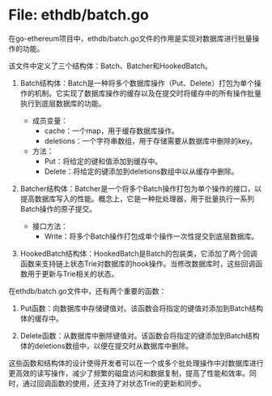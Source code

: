 # File: ethdb/batch.go

在go-ethereum项目中，ethdb/batch.go文件的作用是实现对数据库进行批量操作的功能。

该文件中定义了三个结构体：Batch、Batcher和HookedBatch。

1. Batch结构体：Batch是一种将多个数据库操作（Put、Delete）打包为单个操作的机制。它实现了数据库操作的缓存以及在提交时将缓存中的所有操作批量执行到底层数据库的功能。

    - 成员变量：
        - cache：一个map，用于缓存数据库操作。
        - deletions：一个字符串数组，用于存储需要从数据库中删除的key。
    - 方法：
        - Put：将给定的键和值添加到缓存中。
        - Delete：将给定的键添加到deletions数组中以从缓存中删除。

2. Batcher结构体：Batcher是一个将多个Batch操作打包为单个操作的接口，以提高数据库写入的性能。概念上，它是一种批处理器，用于批量执行一系列Batch操作的原子提交。

    - 接口方法：
        - Write：将多个Batch操作打包成单个操作一次性提交到底层数据库。

3. HookedBatch结构体：HookedBatch是Batch的包装类，它添加了两个回调函数来支持链上状态Trie对数据库的hook操作。当修改数据库时，这些回调函数用于更新与Trie相关的状态。

在ethdb/batch.go文件中，还有两个重要的函数：

1. Put函数：向数据库中存储键值对。该函数会将指定的键值对添加到Batch结构体的缓存中。

2. Delete函数：从数据库中删除键值对。该函数会将指定的键添加到Batch结构体的deletions数组中，以便在提交时从数据库中删除。

这些函数和结构体的设计使得开发者可以在一个或多个批处理操作中对数据库进行更高效的读写操作，减少了频繁的磁盘访问和数据复制，提高了性能和效率。同时，通过回调函数的使用，还支持了对状态Trie的更新和同步。


